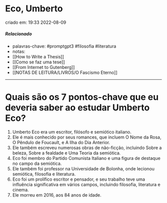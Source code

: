 # Eco, Umberto
criado em: 19:33 2022-08-09

##### Relacionado
- palavras-chave: #promptgpt3 #filosofia #literatura 
- notas:
- [[How to Write a Thesis]]
- [[Como se faz uma tese]]
- [[From Internet to Gutenberg]]
- [[NOTAS DE LEITURA/LIVROS/O Fascismo Eterno]]
---
# Quais são os 7 pontos-chave que eu deveria saber ao estudar Umberto Eco?

1. Umberto Eco era um escritor, filósofo e semiótico italiano.
2. Ele é mais conhecido por seus romances, que incluem O Nome da Rosa, O Pêndulo de Foucault, e A Ilha do Dia Anterior.
3. Ele também escreveu numerosas obras de não-ficção, incluindo Sobre a beleza, Sobre a fealdade e Uma Teoria da semiótica.
4. Eco foi membro do Partido Comunista Italiano e uma figura de destaque no campo da semiótica.
5. Ele também foi professor na Universidade de Bolonha, onde lecionou semiótica, filosofia e literatura.
6. Eco foi um prolífico escritor e pensador, e seu trabalho teve uma influência significativa em vários campos, incluindo filosofia, literatura e cinema.
7. Ele morreu em 2016, aos 84 anos de idade.
